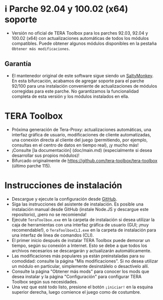 # :information_source: Parche 92.04 y 100.02 (x64) soporte

* Versión no oficial de TERA Toolbox para los parches 92.03, 92.04 y 100.02 (x64) con actualizaciones automáticas de todos los módulos compatibles. Puede obtener algunos módulos disponibles en la pestaña `Obtener más modificaciones`.

## Garantía

* El mantenedor original de este software sigue siendo un [SaltyMonkey](https://github.com/SaltyMonkey). En esta bifurcación, acabamos de agregar soporte para el parche 92/100 para una instalación conveniente de actualizaciones de módulos corregidas para este parche. No garantizamos la funcionalidad completa de esta versión y los módulos instalados en ella.

# TERA Toolbox
* Próxima generación de Tera-Proxy: actualizaciones automáticas, una interfaz gráfica de usuario, modificaciones de cliente automatizadas, una conexión directa al cliente del juego (permitiendo, por ejemplo, consultas en el centro de datos en tiempo real), ¡y mucho más!
* ¡Consulte [la documentación] (doc/main.md) (especialmente si desea desarrollar sus propios módulos)!
* Bifurcado originalmente de https://github.com/tera-toolbox/tera-toolbox (último parche 115).

# Instrucciones de instalación
* Descargue y ejecute la configuración desde [GitHub](https://github.com/tera-private-toolbox/tera-toolbox/releases/download/teratoolbox-setup/TeraToolboxSetup.exe).
* Siga las instrucciones del asistente de instalación. Es posible una instalación manual desde GitHub (instale Node.JS y descargue este repositorio), ¡pero no se recomienda!
* Ejecute `TeraToolbox.exe` en la carpeta de instalación si desea utilizar la caja de herramientas con una interfaz gráfica de usuario (GUI; ¡muy recomendable!), o `TeraToolboxCLI.exe` en la carpeta de instalación para una interfaz de línea de comandos (CLI).
* El primer inicio después de instalar TERA Toolbox puede demorar un tiempo, según su conexión a Internet. Esto se debe a que todos los archivos necesarios se descargarán y actualizarán automáticamente.
* Las modificaciones más populares ya están preinstaladas para su comodidad: consulte la página "Mis modificaciones". Si no desea utilizar un módulo en particular, simplemente desinstálelo o desactívelo allí.
* Consulte la página "Obtener más mods" para conocer los mods que desea instalar y la página "Configuración" para configurar TERA Toolbox según sus necesidades.
* Una vez que esté todo listo, presione el botón `¡iniciar!` en la esquina superior derecha, luego comience el juego como de costumbre.
